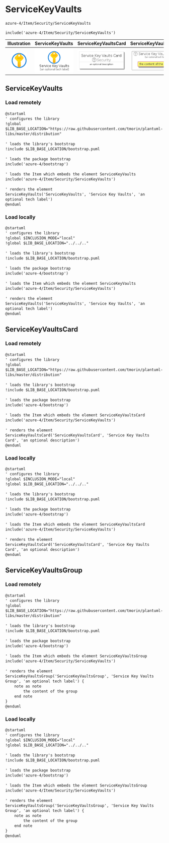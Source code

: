 # ServiceKeyVaults


```text
azure-4/Item/Security/ServiceKeyVaults
```

```text
include('azure-4/Item/Security/ServiceKeyVaults')
```



| Illustration | ServiceKeyVaults | ServiceKeyVaultsCard | ServiceKeyVaultsGroup |
| :---: | :---: | :---: | :---: |
| ![illustration for Illustration](../../../azure-4/Item/Security/ServiceKeyVaults.png) | ![illustration for ServiceKeyVaults](../../../azure-4/Item/Security/ServiceKeyVaults.Local.png) | ![illustration for ServiceKeyVaultsCard](../../../azure-4/Item/Security/ServiceKeyVaultsCard.Local.png) | ![illustration for ServiceKeyVaultsGroup](../../../azure-4/Item/Security/ServiceKeyVaultsGroup.Local.png) |




## ServiceKeyVaults

### Load remotely
```plantuml
@startuml
' configures the library
!global $LIB_BASE_LOCATION="https://raw.githubusercontent.com/tmorin/plantuml-libs/master/distribution"

' loads the library's bootstrap
!include $LIB_BASE_LOCATION/bootstrap.puml

' loads the package bootstrap
include('azure-4/bootstrap')

' loads the Item which embeds the element ServiceKeyVaults
include('azure-4/Item/Security/ServiceKeyVaults')

' renders the element
ServiceKeyVaults('ServiceKeyVaults', 'Service Key Vaults', 'an optional tech label')
@enduml
```

### Load locally
```plantuml
@startuml
' configures the library
!global $INCLUSION_MODE="local"
!global $LIB_BASE_LOCATION="../../.."

' loads the library's bootstrap
!include $LIB_BASE_LOCATION/bootstrap.puml

' loads the package bootstrap
include('azure-4/bootstrap')

' loads the Item which embeds the element ServiceKeyVaults
include('azure-4/Item/Security/ServiceKeyVaults')

' renders the element
ServiceKeyVaults('ServiceKeyVaults', 'Service Key Vaults', 'an optional tech label')
@enduml
```

## ServiceKeyVaultsCard

### Load remotely
```plantuml
@startuml
' configures the library
!global $LIB_BASE_LOCATION="https://raw.githubusercontent.com/tmorin/plantuml-libs/master/distribution"

' loads the library's bootstrap
!include $LIB_BASE_LOCATION/bootstrap.puml

' loads the package bootstrap
include('azure-4/bootstrap')

' loads the Item which embeds the element ServiceKeyVaultsCard
include('azure-4/Item/Security/ServiceKeyVaults')

' renders the element
ServiceKeyVaultsCard('ServiceKeyVaultsCard', 'Service Key Vaults Card', 'an optional description')
@enduml
```

### Load locally
```plantuml
@startuml
' configures the library
!global $INCLUSION_MODE="local"
!global $LIB_BASE_LOCATION="../../.."

' loads the library's bootstrap
!include $LIB_BASE_LOCATION/bootstrap.puml

' loads the package bootstrap
include('azure-4/bootstrap')

' loads the Item which embeds the element ServiceKeyVaultsCard
include('azure-4/Item/Security/ServiceKeyVaults')

' renders the element
ServiceKeyVaultsCard('ServiceKeyVaultsCard', 'Service Key Vaults Card', 'an optional description')
@enduml
```

## ServiceKeyVaultsGroup

### Load remotely
```plantuml
@startuml
' configures the library
!global $LIB_BASE_LOCATION="https://raw.githubusercontent.com/tmorin/plantuml-libs/master/distribution"

' loads the library's bootstrap
!include $LIB_BASE_LOCATION/bootstrap.puml

' loads the package bootstrap
include('azure-4/bootstrap')

' loads the Item which embeds the element ServiceKeyVaultsGroup
include('azure-4/Item/Security/ServiceKeyVaults')

' renders the element
ServiceKeyVaultsGroup('ServiceKeyVaultsGroup', 'Service Key Vaults Group', 'an optional tech label') {
    note as note
        the content of the group
    end note
}
@enduml
```

### Load locally
```plantuml
@startuml
' configures the library
!global $INCLUSION_MODE="local"
!global $LIB_BASE_LOCATION="../../.."

' loads the library's bootstrap
!include $LIB_BASE_LOCATION/bootstrap.puml

' loads the package bootstrap
include('azure-4/bootstrap')

' loads the Item which embeds the element ServiceKeyVaultsGroup
include('azure-4/Item/Security/ServiceKeyVaults')

' renders the element
ServiceKeyVaultsGroup('ServiceKeyVaultsGroup', 'Service Key Vaults Group', 'an optional tech label') {
    note as note
        the content of the group
    end note
}
@enduml
```

